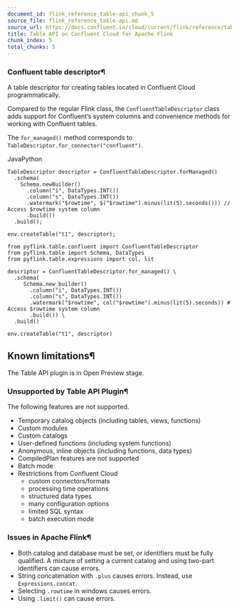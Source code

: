 ```yaml
---
document_id: flink_reference_table-api_chunk_5
source_file: flink_reference_table-api.md
source_url: https://docs.confluent.io/cloud/current/flink/reference/table-api.html
title: Table API on Confluent Cloud for Apache Flink
chunk_index: 5
total_chunks: 5
---
```


### Confluent table descriptor¶

A table descriptor for creating tables located in Confluent Cloud programmatically.

Compared to the regular Flink class, the `ConfluentTableDescriptor` class adds support for Confluent’s system columns and convenience methods for working with Confluent tables.

The `for_managed()` method corresponds to `TableDescriptor.for_connector("confluent")`.

JavaPython

    TableDescriptor descriptor = ConfluentTableDescriptor.forManaged()
      .schema(
        Schema.newBuilder()
          .column("i", DataTypes.INT())
          .column("s", DataTypes.INT())
          .watermark("$rowtime", $("$rowtime").minus(lit(5).seconds())) // Access $rowtime system column
          .build())
      .build();

    env.createTable("t1", descriptor);

    from pyflink.table.confluent import ConfluentTableDescriptor
    from pyflink.table import Schema, DataTypes
    from pyflink.table.expressions import col, lit

    descriptor = ConfluentTableDescriptor.for_managed() \
      .schema(
         Schema.new_builder()
           .column("i", DataTypes.INT())
           .column("s", DataTypes.INT())
           .watermark("$rowtime", col("$rowtime").minus(lit(5).seconds)) # Access $rowtime system column
           .build()) \
      .build()

    env.createTable("t1", descriptor)

## Known limitations¶

The Table API plugin is in Open Preview stage.

### Unsupported by Table API Plugin¶

The following features are not supported.

* Temporary catalog objects (including tables, views, functions)
* Custom modules
* Custom catalogs
* User-defined functions (including system functions)
* Anonymous, inline objects (including functions, data types)
* CompiledPlan features are not supported
* Batch mode
* Restrictions from Confluent Cloud
  * custom connectors/formats
  * processing time operations
  * structured data types
  * many configuration options
  * limited SQL syntax
  * batch execution mode

### Issues in Apache Flink¶

* Both catalog and database must be set, or identifiers must be fully qualified. A mixture of setting a current catalog and using two-part identifiers can cause errors.
* String concatenation with `.plus` causes errors. Instead, use `Expressions.concat`.
* Selecting `.rowtime` in windows causes errors.
* Using `.limit()` can cause errors.
